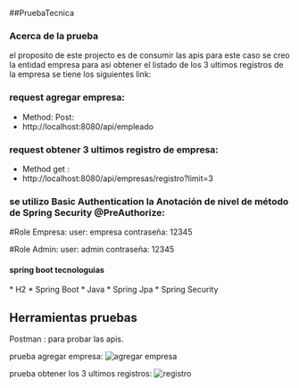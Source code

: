 ##PruebaTecnica
<h3>Acerca de la prueba</h3> 
el proposito de este projecto es de consumir las apis para este caso se creo la entidad empresa para asi obtener el listado de los 3 ultimos registros de la empresa
se tiene los siguientes link:

### request agregar empresa:
* Method: Post:
* http://localhost:8080/api/empleado


### request obtener 3 ultimos registro de empresa:
* Method get :
* http://localhost:8080/api/empresas/registro?limit=3

### se utilizo Basic Authentication la Anotación de nivel de método de Spring Security @PreAuthorize:
#Role Empresa: 
user: empresa
contraseña: 12345

#Role Admin:
user: admin
contraseña: 12345


<h4>spring boot tecnologuias</h4>
* H2
* Spring Boot
* Java
* Spring Jpa
* Spring Security

<h2>Herramientas pruebas</h2>
Postman : para probar las apis.

prueba agregar empresa:
![agregar empresa](https://github.com/richixws/PruebaTecnica/assets/62392714/a1f19fe7-c5b9-4054-ba37-bdce7d8cfccb)

prueba  obtener los 3 ultimos registros:
![registro](https://github.com/richixws/PruebaTecnica/assets/62392714/ad5fe393-0fb3-4179-9135-d7f29260a225)







